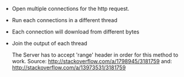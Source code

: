 * Open multiple connections for the http request.
* Run each connections in a different thread
* Each connection will download from different bytes
* Join the output of each thread

    The Server has to accept 'range' header in order for this method to work.
    Source: http://stackoverflow.com/a/1798945/3181759
    and: http://stackoverflow.com/a/13973531/3181759
